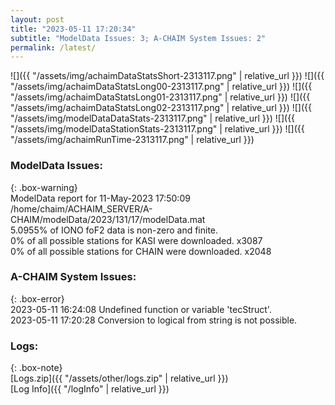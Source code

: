 ```yaml
---
layout: post
title: "2023-05-11 17:20:34"
subtitle: "ModelData Issues: 3; A-CHAIM System Issues: 2"
permalink: /latest/
---
```


![]({{ "/assets/img/achaimDataStatsShort-2313117.png" | relative_url }})
![]({{ "/assets/img/achaimDataStatsLong00-2313117.png" | relative_url }})
![]({{ "/assets/img/achaimDataStatsLong01-2313117.png" | relative_url }})
![]({{ "/assets/img/achaimDataStatsLong02-2313117.png" | relative_url }})
![]({{ "/assets/img/modelDataDataStats-2313117.png" | relative_url }})
![]({{ "/assets/img/modelDataStationStats-2313117.png" | relative_url }})
![]({{ "/assets/img/achaimRunTime-2313117.png" | relative_url }})


### ModelData Issues:  
  
{: .box-warning}  
 ModelData report for 11-May-2023 17:50:09   
 /home/chaim/ACHAIM_SERVER/A-CHAIM/modelData/2023/131/17/modelData.mat   
 5.0955% of IONO foF2 data is non-zero and finite.   
 0% of all possible stations for KASI were downloaded. x3087   
 0% of all possible stations for CHAIN were downloaded. x2048   
  
### A-CHAIM System Issues:  
  
{: .box-error}  
2023-05-11 16:24:08 Undefined function or variable 'tecStruct'.  
2023-05-11 17:20:28 Conversion to logical from string is not possible.  

### Logs:  
  
{: .box-note}  
[Logs.zip]({{ "/assets/other/logs.zip" | relative_url }})  
[Log Info]({{ "/logInfo" | relative_url }})  
